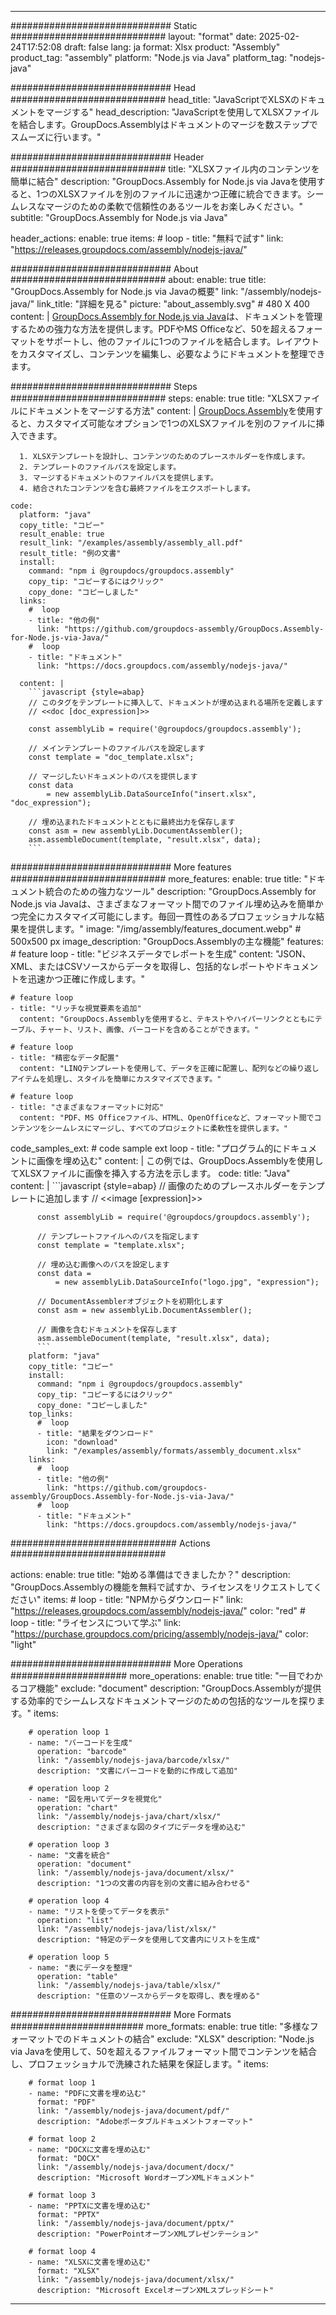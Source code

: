 



---
############################# Static ############################
layout: "format"
date:  2025-02-24T17:52:08
draft: false
lang: ja
format: Xlsx
product: "Assembly"
product_tag: "assembly"
platform: "Node.js via Java"
platform_tag: "nodejs-java"

############################# Head ############################
head_title: "JavaScriptでXLSXのドキュメントをマージする"
head_description: "JavaScriptを使用してXLSXファイルを結合します。GroupDocs.Assemblyはドキュメントのマージを数ステップでスムーズに行います。"

############################# Header ############################
title: "XLSXファイル内のコンテンツを簡単に結合" 
description: "GroupDocs.Assembly for Node.js via Javaを使用すると、1つのXLSXファイルを別のファイルに迅速かつ正確に統合できます。シームレスなマージのための柔軟で信頼性のあるツールをお楽しみください。"
subtitle: "GroupDocs.Assembly for Node.js via Java" 

header_actions:
  enable: true
  items:
    #  loop
    - title: "無料で試す"
      link: "https://releases.groupdocs.com/assembly/nodejs-java/"
      
############################# About ############################
about:
    enable: true
    title: "GroupDocs.Assembly for Node.js via Javaの概要"
    link: "/assembly/nodejs-java/"
    link_title: "詳細を見る"
    picture: "about_assembly.svg" # 480 X 400
    content: |
       [GroupDocs.Assembly for Node.js via Java](/assembly/nodejs-java/)は、ドキュメントを管理するための強力な方法を提供します。PDFやMS Officeなど、50を超えるフォーマットをサポートし、他のファイルに1つのファイルを結合します。レイアウトをカスタマイズし、コンテンツを編集し、必要なようにドキュメントを整理できます。

############################# Steps ############################
steps:
    enable: true
    title: "XLSXファイルにドキュメントをマージする方法"
    content: |
      [GroupDocs.Assembly](/assembly/nodejs-java/)を使用すると、カスタマイズ可能なオプションで1つのXLSXファイルを別のファイルに挿入できます。
      
      1. XLSXテンプレートを設計し、コンテンツのためのプレースホルダーを作成します。
      2. テンプレートのファイルパスを設定します。
      3. マージするドキュメントのファイルパスを提供します。
      4. 結合されたコンテンツを含む最終ファイルをエクスポートします。
   
    code:
      platform: "java"
      copy_title: "コピー"
      result_enable: true
      result_link: "/examples/assembly/assembly_all.pdf"
      result_title: "例の文書"
      install:
        command: "npm i @groupdocs/groupdocs.assembly"
        copy_tip: "コピーするにはクリック"
        copy_done: "コピーしました"
      links:
        #  loop
        - title: "他の例"
          link: "https://github.com/groupdocs-assembly/GroupDocs.Assembly-for-Node.js-via-Java/"
        #  loop
        - title: "ドキュメント"
          link: "https://docs.groupdocs.com/assembly/nodejs-java/"
          
      content: |
        ```javascript {style=abap}
        // このタグをテンプレートに挿入して、ドキュメントが埋め込まれる場所を定義します
        // <<doc [doc_expression]>>
    
        const assemblyLib = require('@groupdocs/groupdocs.assembly');

        // メインテンプレートのファイルパスを設定します
        const template = "doc_template.xlsx";

        // マージしたいドキュメントのパスを提供します
        const data 
            = new assemblyLib.DataSourceInfo("insert.xlsx", "doc_expression");

        // 埋め込まれたドキュメントとともに最終出力を保存します
        const asm = new assemblyLib.DocumentAssembler();
        asm.assembleDocument(template, "result.xlsx", data);
        ```           

############################# More features ############################
more_features:
  enable: true
  title: "ドキュメント統合のための強力なツール"
  description: "GroupDocs.Assembly for Node.js via Javaは、さまざまなフォーマット間でのファイル埋め込みを簡単かつ完全にカスタマイズ可能にします。毎回一貫性のあるプロフェッショナルな結果を提供します。"
  image: "/img/assembly/features_document.webp" # 500x500 px
  image_description: "GroupDocs.Assemblyの主な機能"
  features:
    # feature loop
    - title: "ビジネスデータでレポートを生成"
      content: "JSON、XML、またはCSVソースからデータを取得し、包括的なレポートやドキュメントを迅速かつ正確に作成します。"

    # feature loop
    - title: "リッチな視覚要素を追加"
      content: "GroupDocs.Assemblyを使用すると、テキストやハイパーリンクとともにテーブル、チャート、リスト、画像、バーコードを含めることができます。"

    # feature loop
    - title: "精密なデータ配置"
      content: "LINQテンプレートを使用して、データを正確に配置し、配列などの繰り返しアイテムを処理し、スタイルを簡単にカスタマイズできます。"

    # feature loop
    - title: "さまざまなフォーマットに対応"
      content: "PDF、MS Officeファイル、HTML、OpenOfficeなど、フォーマット間でコンテンツをシームレスにマージし、すべてのプロジェクトに柔軟性を提供します。"
      
  code_samples_ext:
    # code sample ext loop
    - title: "プログラム的にドキュメントに画像を埋め込む"
      content: |
        この例では、GroupDocs.Assemblyを使用してXLSXファイルに画像を挿入する方法を示します。
      code:
        title: "Java"
        content: |
          ```javascript {style=abap}
          // 画像のためのプレースホルダーをテンプレートに追加します
          // <<image [expression]>>
          
          const assemblyLib = require('@groupdocs/groupdocs.assembly');

          // テンプレートファイルへのパスを指定します
          const template = "template.xlsx";

          // 埋め込む画像へのパスを設定します
          const data =
              = new assemblyLib.DataSourceInfo("logo.jpg", "expression");

          // DocumentAssemblerオブジェクトを初期化します
          const asm = new assemblyLib.DocumentAssembler();

          // 画像を含むドキュメントを保存します
          asm.assembleDocument(template, "result.xlsx", data);
          ```
        platform: "java"
        copy_title: "コピー"
        install:
          command: "npm i @groupdocs/groupdocs.assembly"
          copy_tip: "コピーするにはクリック"
          copy_done: "コピーしました"
        top_links:
          #  loop
          - title: "結果をダウンロード"
            icon: "download"
            link: "/examples/assembly/formats/assembly_document.xlsx"
        links:
          #  loop
          - title: "他の例"
            link: "https://github.com/groupdocs-assembly/GroupDocs.Assembly-for-Node.js-via-Java/"
          #  loop
          - title: "ドキュメント"
            link: "https://docs.groupdocs.com/assembly/nodejs-java/"
            

            


############################## Actions ############################

actions:
  enable: true
  title: "始める準備はできましたか？"
  description: "GroupDocs.Assemblyの機能を無料で試すか、ライセンスをリクエストしてください"
  items:
    #  loop
    - title: "NPMからダウンロード"
      link: "https://releases.groupdocs.com/assembly/nodejs-java/"
      color: "red"
        #  loop
    - title: "ライセンスについて学ぶ"
      link: "https://purchase.groupdocs.com/pricing/assembly/nodejs-java/"
      color: "light"


############################# More Operations #####################
more_operations:
    enable: true
    title: "一目でわかるコア機能"
    exclude: "document"
    description: "GroupDocs.Assemblyが提供する効率的でシームレスなドキュメントマージのための包括的なツールを探ります。"
    items: 
          
        # operation loop 1
        - name: "バーコードを生成"
          operation: "barcode"
          link: "/assembly/nodejs-java/barcode/xlsx/"
          description: "文書にバーコードを動的に作成して追加"

        # operation loop 2
        - name: "図を用いてデータを視覚化"
          operation: "chart"
          link: "/assembly/nodejs-java/chart/xlsx/"
          description: "さまざまな図のタイプにデータを埋め込む"

        # operation loop 3
        - name: "文書を統合"
          operation: "document"
          link: "/assembly/nodejs-java/document/xlsx/"
          description: "1つの文書の内容を別の文書に組み合わせる"

        # operation loop 4
        - name: "リストを使ってデータを表示"
          operation: "list"
          link: "/assembly/nodejs-java/list/xlsx/"
          description: "特定のデータを使用して文書内にリストを生成"

        # operation loop 5
        - name: "表にデータを整理"
          operation: "table"
          link: "/assembly/nodejs-java/table/xlsx/"
          description: "任意のソースからデータを取得し、表を埋める"
         
          
############################# More Formats ########################
more_formats:
    enable: true
    title: "多様なフォーマットでのドキュメントの結合"
    exclude: "XLSX"
    description: "Node.js via Javaを使用して、50を超えるファイルフォーマット間でコンテンツを結合し、プロフェッショナルで洗練された結果を保証します。"
    items: 
          
        # format loop 1
        - name: "PDFに文書を埋め込む"
          format: "PDF"
          link: "/assembly/nodejs-java/document/pdf/"
          description: "Adobeポータブルドキュメントフォーマット"
          
        # format loop 2
        - name: "DOCXに文書を埋め込む"
          format: "DOCX"
          link: "/assembly/nodejs-java/document/docx/"
          description: "Microsoft WordオープンXMLドキュメント"
          
        # format loop 3
        - name: "PPTXに文書を埋め込む"
          format: "PPTX"
          link: "/assembly/nodejs-java/document/pptx/"
          description: "PowerPointオープンXMLプレゼンテーション"
          
        # format loop 4
        - name: "XLSXに文書を埋め込む"
          format: "XLSX"
          link: "/assembly/nodejs-java/document/xlsx/"
          description: "Microsoft ExcelオープンXMLスプレッドシート"


          

---